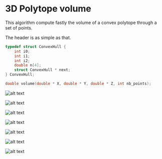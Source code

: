 # 3D Polytope volume

This algorithm compute fastly the volume of a convex polytope through a set of points.

The header is as simple as that.

```C
typedef struct ConvexHull {
	int i0;
	int i1;
	int i2;
	double n[4];
	struct ConvexHull * next;
} ConvexHull;

double volume(double * X, double * Y, double * Z, int nb_points);
```

![alt text](https://github.com/TimeEngineer/Polytope_volume/blob/master/img/step0.PNG "step0")

![alt text](https://github.com/TimeEngineer/Polytope_volume/blob/master/img/step1.PNG "step1")

![alt text](https://github.com/TimeEngineer/Polytope_volume/blob/master/img/step2.PNG "step2")

![alt text](https://github.com/TimeEngineer/Polytope_volume/blob/master/img/step3.PNG "step3")

![alt text](https://github.com/TimeEngineer/Polytope_volume/blob/master/img/step4.PNG "step4")

![alt text](https://github.com/TimeEngineer/Polytope_volume/blob/master/img/step5.PNG "step5")

![alt text](https://github.com/TimeEngineer/Polytope_volume/blob/master/img/final.PNG "final")